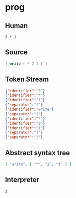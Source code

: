 # prog
## Human
```
2 * 1
```
## Source
```lisp
( write ( * 2 1 ) ) 
```
## Token Stream
```json
{"identifier":"2"}
{"identifier":"*"}
{"identifier":"1"}
{"separator":"("}
{"identifier":"write"}
{"separator":"("}
{"identifier":"*"}
{"identifier":"2"}
{"identifier":"1"}
{"separator":")"}
{"separator":")"}
```
## Abstract syntax tree
```json
[ "write", [ "*", "2", "1" ] ]
```
## Interpreter
```bash
2
```